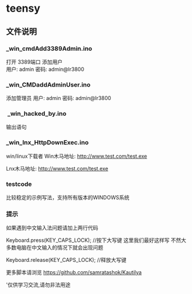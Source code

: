 # teensy
## 文件说明



### _win_cmdAdd3389Admin.ino

打开 3389端口 添加用户  
用户: admin
密码: admin@lr3800

### _win_CMDaddAdminUser.ino

添加管理员
用户: admin
密码: admin@lr3800



###  _win_hacked_by.ino
输出语句



### _win_lnx_HttpDownExec.ino

win/linux下载者
Win木马地址: http://www.test.com/test.exe

Lnx木马地址: http://www.test.com/test.exe

### testcode 
比较稳定的示例写法，支持所有版本的WINDOWS系统

### 提示
如果遇到中文输入法问题请加上两行代码

Keyboard.press(KEY_CAPS_LOCK); //按下大写键 这里我们最好这样写 不然大多数电脑在中文输入的情况下就会出现问题

Keyboard.release(KEY_CAPS_LOCK); //释放大写键


更多脚本请浏览 https://github.com/samratashok/Kautilya


'仅供学习交流,请勿非法用途

